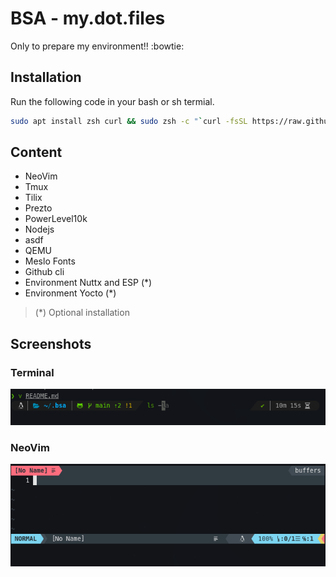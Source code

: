 # BSA - my.dot.files

Only to prepare my environment!! :bowtie:

## Installation

Run the following code in your bash or sh termial.

```bash
sudo apt install zsh curl && sudo zsh -c "`curl -fsSL https://raw.githubusercontent.com/brunosantanaa/my-dot-files/main/install.sh`"
```

## Content

- NeoVim
- Tmux
- Tilix
- Prezto
- PowerLevel10k
- Nodejs
- asdf
- QEMU
- Meslo Fonts
- Github cli
- Environment Nuttx and ESP (*)
- Environment Yocto (*)

> (*) Optional installation

## Screenshots

### Terminal

![Terminal - Tilix](./static/terminal.png)

### NeoVim

![NeoVim - Sonokai](./static/vim.png)
